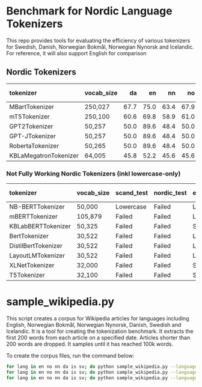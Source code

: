 # Benchmark for Nordic Language Tokenizers
This repo provides tools for evaluating the efficiency of various tokenizers for Swedish, Danish, Norwegian Bokmål, Norwegian Nynorsk and Icelandic. For reference, it will also support English for comparison

## Nordic Tokenizers
| tokenizer             | vocab_size   |   da |   en |   nn |   no |   sv | Average Efficiency   |
|:----------------------|:-------------|-----:|-----:|-----:|-----:|-----:|:---------------------|
| MBartTokenizer        | 250,027      | 67.7 | 75.0   | 63.4 | 67.9 | 65.8 | 68.0%                |
| mT5Tokenizer          | 250,100      | 60.6 | 69.8 | 58.9 | 61.0 | 58.2 | 61.7%                |
| GPT2Tokenizer         | 50,257       | 50.0  | 89.6 | 48.4 | 50.0 | 46.0 | 56.8%                |
| GPT-JTokenizer        | 50,257       | 50.0 | 89.6 | 48.4 | 50.0 | 46.0 | 56.8%                |
| RobertaTokenizer      | 50,265       | 50.0 | 89.6 | 48.4 | 50.0 | 46.0 | 56.8%                |
| KBLaMegatronTokenizer | 64,005       | 45.8 | 52.2 | 45.6 | 45.6 | 61.2 | 50.1%                |




### Not Fully Working Nordic Tokenizers (inkl lowercase-only)
| tokenizer           | vocab_size   | scand_test   | nordic_test   | eng_test   | Average Efficiency   |
|:--------------------|:-------------|:-------------|:--------------|:-----------|:---------------------|
| NB-BERTTokenizer    | 50,000       | Lowercase    | Failed        | Lowercase  | 86.0%                |
| mBERTTokenizer      | 105,879      | Failed       | Failed        | Lowercase  | 72.8%                |
| KBLabBERTTokenizer  | 50,325       | Failed       | Failed        | Success    | 63.2%                |
| BertTokenizer       | 30,522       | Failed       | Failed        | Lowercase  | 52.3%                |
| DistilBertTokenizer | 30,522       | Failed       | Failed        | Lowercase  | 52.3%                |
| LayoutLMTokenizer   | 30,522       | Failed       | Failed        | Lowercase  | 52.3%                |
| XLNetTokenizer      | 32,000       | Failed       | Failed        | Success    | 41.0%                |
| T5Tokenizer         | 32,100       | Failed       | Failed        | Success    | 36.9%                |


# sample_wikipedia.py
This script creates a corpus for Wikipedia articles for languages including English, Norwegian Bokmål, Norwegian Nynorsk, Danish, Swedish and Icelandic. It is a tool for creating the tokenization benchmark. It extracts the first 200 words from each article on a specified date. Articles shorter than 200 words are dropped. It samples until it has reached 100k words.

To create the corpus files, run the command below:
```bash
for lang in en no nn da is sv; do python sample_wikipedia.py --language $lang --output_file wikipedia_100k/wiki_$lang.txt --num_articles 500 --num_words 200;done
for lang in en no nn da is sv; do python sample_wikipedia.py --language $lang --output_file wikipedia_10k/wiki_$lang.txt --num_articles 500 --num_words 20;done
for lang in en no nn da is sv; do python sample_wikipedia.py --language $lang --output_file wikipedia_1k/wiki_$lang.txt --num_articles 50 --num_words 20;done
```


